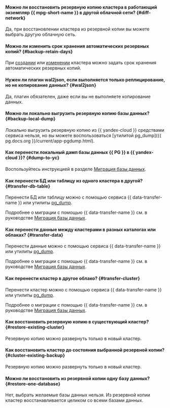 #### Можно ли восстановить резервную копию кластера в работающий экземпляр {{ mpg-short-name }} в другой облачной сети? {#diff-network}

Да, при восстановлении кластера из резервной копии вы можете выбрать другую облачную сеть.

#### Можно ли изменить срок хранения автоматических резервных копий? {#backup-retain-days}

При [создании](../../managed-postgresql/operations/cluster-create.md) или [изменении](../../managed-postgresql/operations/update.md#change-additional-settings) кластера можно задать срок хранения автоматических резервных копий.

#### Нужен ли плагин wal2json, если выполняется только реплицирование, но не копирование данных? {#wal2json}

Да, плагин обязателен, даже если вы не выполняете копирование данных.

#### Можно ли локально выгрузить резервную копию базы данных? {#backup-local-dump}

Локально выгрузить резервную копию из {{ yandex-cloud }} средствами сервиса нельзя, но вы можете воспользоваться [утилитой pg_dump]({{ pg.docs.org }}/current/app-pgdump.html).

#### Как перенести локальный дамп базы данных {{ PG }} в {{ yandex-cloud }}? {#dump-to-yc}

Воспользуйтесь инструкцией в разделе [Миграция базы данных](../../managed-postgresql/tutorials/data-migration.md).

#### Как перенести БД или таблицу из одного кластера в другой? {#transfer-db-table}

Перенести БД или таблицу можно с помощью сервиса {{ data-transfer-name }} или утилиты [pg_dump](https://www.postgresql.org/docs/current/app-pgdump.html).

Подробнее о миграции с помощью {{ data-transfer-name }} см. в руководстве [Миграция базы данных](../../managed-postgresql/tutorials/outbound-replication.md).

#### Как перенести данные между кластерами в разных каталогах или облаках? {#transfer-data}

Перенести данные можно с помощью сервиса {{ data-transfer-name }} или утилиты [pg_dump](https://www.postgresql.org/docs/current/app-pgdump.html).

Подробнее о миграции с помощью {{ data-transfer-name }} см. в руководстве [Миграция базы данных](../../managed-postgresql/tutorials/outbound-replication.md).

#### Как перенести кластер в другое облако? {#transfer-cluster}

Перенести кластер можно с помощью сервиса {{ data-transfer-name }} или утилиты [pg_dump](https://www.postgresql.org/docs/current/app-pgdump.html).

Подробнее о миграции с помощью {{ data-transfer-name }} см. в руководстве [Миграция базы данных](../../managed-postgresql/tutorials/outbound-replication.md).

#### Как восстановить резервную копию в существующий кластер? {#restore-existing-cluster}

Резервную копию можно развернуть только в новый кластер.

#### Как восстановить кластер до состояния выбранной резервной копии? {#cluster-existing-backup}

Резервную копию можно развернуть только в новый кластер.

#### Можно ли восстановить из резервной копии одну базу данных? {#restore-one-database}

Нет, выбрать желаемые базы данных нельзя. Из резервной копии кластер восстанавливается целиком со всеми базами данных.
